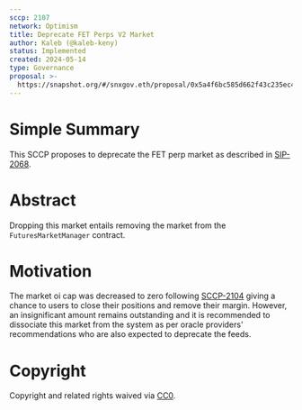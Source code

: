```yaml
---
sccp: 2107
network: Optimism
title: Deprecate FET Perps V2 Market
author: Kaleb (@kaleb-keny)
status: Implemented
created: 2024-05-14
type: Governance
proposal: >-
  https://snapshot.org/#/snxgov.eth/proposal/0x5a4f6bc585d662f43c235ec43375d106788f2b61f5fedec6648c4fce7525d81c
---
```


# Simple Summary

This SCCP proposes to deprecate the FET perp market as described in [SIP-2068](https://sips.synthetix.io/sccp/sccp-2068/).

# Abstract

Dropping this market entails removing the market from the `FuturesMarketManager` contract.

# Motivation

The market oi cap was decreased to zero following [SCCP-2104](https://sips.synthetix.io/sccp/sccp-2104/) giving a chance to users to close their positions and remove their margin. However, an insignificant amount remains outstanding and it is recommended to dissociate this market from the system as per oracle providers' recommendations who are also expected to deprecate the feeds. 

# Copyright

Copyright and related rights waived via [CC0](https://creativecommons.org/publicdomain/zero/1.0/).
